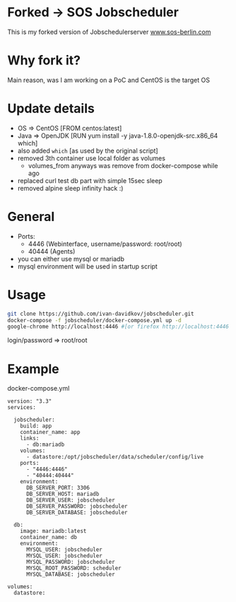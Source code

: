 # Forked -> SOS Jobscheduler
This is my forked version of Jobschedulerserver www.sos-berlin.com

# Why fork it?
Main reason, was I am working on a PoC and CentOS is the target OS

# Update details
* OS => CentOS [FROM centos:latest]
* Java => OpenJDK [RUN yum install -y java-1.8.0-openjdk-src.x86_64 which]
* also added `which` [as used by the original script]
* removed 3th container use local folder as volumes
  * volumes_from anyways was remove from docker-compose while ago
* replaced curl test db part with simple 15sec sleep
* removed alpine sleep infinity hack :)

# General
* Ports:
  * 4446 (Webinterface, username/password: root/root)
  * 40444 (Agents)
* you can either use mysql or mariadb
* mysql environment will be used in startup script

# Usage
```bash
git clone https://github.com/ivan-davidkov/jobscheduler.git
docker-compose -f jobscheduler/docker-compose.yml up -d
google-chrome http://localhost:4446 #[or firefox http://localhost:4446 ]
```
login/password => root/root

# Example
docker-compose.yml

```
version: "3.3"
services:

  jobscheduler:
    build: app
    container_name: app
    links:
      - db:mariadb
    volumes:
      - datastore:/opt/jobscheduler/data/scheduler/config/live
    ports:
      - "4446:4446"
      - "40444:40444"
    environment:
      DB_SERVER_PORT: 3306
      DB_SERVER_HOST: mariadb
      DB_SERVER_USER: jobscheduler
      DB_SERVER_PASSWORD: jobscheduler
      DB_SERVER_DATABASE: jobscheduler

  db:
    image: mariadb:latest
    container_name: db
    environment:
      MYSQL_USER: jobscheduler
      MYSQL_USER: jobscheduler
      MYSQL_PASSWORD: jobscheduler
      MYSQL_ROOT_PASSWORD: scheduler
      MYSQL_DATABASE: jobscheduler

volumes:
  datastore:
```
